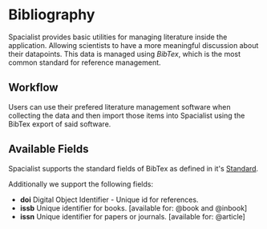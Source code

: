 # Bibliography

Spacialist provides basic utilities for managing literature inside the application. Allowing scientists
to have a more meaningful discussion about their datapoints. This data is managed using _BibTex_, which is 
the most common standard for reference management.

## Workflow

Users can use their prefered literature management software when collecting the data and then import 
those items into Spacialist using the BibTex export of said software.

## Available Fields

Spacialist supports the standard fields of BibTex as defined in it's [Standard](https://ftp.gwdg.de/pub/ctan/biblio/bibtex/base/btxdoc.pdf).

Additionally we support the following fields:

-  **doi** Digital Object Identifier - Unique id for references.
- **issb** Unique identifier for books. [available for: @book and @inbook]
- **issn** Unique identifier for papers or journals. [available for: @article]